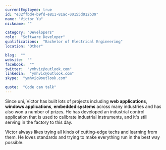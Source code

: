 ```yaml
---
currentEmployee: true
id: "e32ffbd4-b9fd-e811-81ac-00155d012b39"
name: "Victor Yu"
nickname: ""

category: "Developers"
role:  "Software Developer"
qualifications:  "Bachelor of Electrical Engineering"
location: "Other"

blog:  ""
website:  ""
facebook:  ""
twitter:  "ymhvic@outlook.com"
linkedin:  "ymhvic@outlook.com"
skype:  "ymhvic@outlook.com"

quote:  "Code can talk"
---
```


Since uni, Victor has built lots of projects including **web applications**, **windows applications**, **embedded systems** across many industries and has also won a number of prizes. He has developed an industrial control application that is used to calibrate industrial instruments, and it's still serving in the factory to this day.  

Victor always likes trying all kinds of cutting-edge techs and learning from them. He loves standards and trying to make everything run in the best way possible.  
